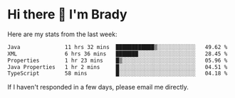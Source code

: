 # Hi there 👋 I'm Brady

Here are my stats from the last week:
<!--START_SECTION:waka-->

```txt
Java              11 hrs 32 mins  ████████████▒░░░░░░░░░░░░   49.62 %
XML               6 hrs 36 mins   ███████░░░░░░░░░░░░░░░░░░   28.45 %
Properties        1 hr 23 mins    █▒░░░░░░░░░░░░░░░░░░░░░░░   05.96 %
Java Properties   1 hr 2 mins     █░░░░░░░░░░░░░░░░░░░░░░░░   04.51 %
TypeScript        58 mins         █░░░░░░░░░░░░░░░░░░░░░░░░   04.18 %
```

<!--END_SECTION:waka-->

If I haven't responded in a few days, please email me directly. 
